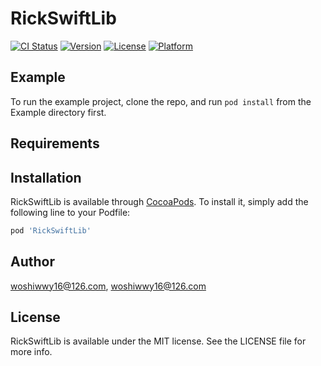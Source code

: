 # RickSwiftLib

[![CI Status](https://img.shields.io/travis/woshiwwy16@126.com/RickSwiftLib.svg?style=flat)](https://travis-ci.org/woshiwwy16@126.com/RickSwiftLib)
[![Version](https://img.shields.io/cocoapods/v/RickSwiftLib.svg?style=flat)](https://cocoapods.org/pods/RickSwiftLib)
[![License](https://img.shields.io/cocoapods/l/RickSwiftLib.svg?style=flat)](https://cocoapods.org/pods/RickSwiftLib)
[![Platform](https://img.shields.io/cocoapods/p/RickSwiftLib.svg?style=flat)](https://cocoapods.org/pods/RickSwiftLib)

## Example

To run the example project, clone the repo, and run `pod install` from the Example directory first.

## Requirements

## Installation

RickSwiftLib is available through [CocoaPods](https://cocoapods.org). To install
it, simply add the following line to your Podfile:

```ruby
pod 'RickSwiftLib'
```

## Author

woshiwwy16@126.com, woshiwwy16@126.com

## License

RickSwiftLib is available under the MIT license. See the LICENSE file for more info.
